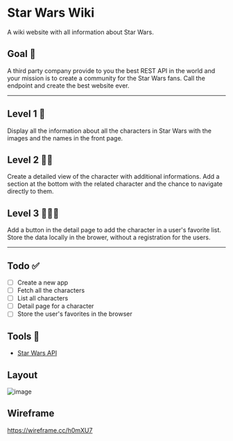 # Star Wars Wiki

A wiki website with all information about Star Wars.

## Goal 🚀
A third party company provide to you the best REST API in the world and your mission is to create a community for the Star Wars fans.
Call the endpoint and create the best website ever.

---

## Level 1 🦄
Display all the information about all the characters in Star Wars with the images and the names in the front page.

## Level 2 🦄🦄
Create a detailed view of the character with additional informations.
Add a section at the bottom with the related character and the chance to navigate directly to them.

## Level 3 🦄🦄🦄
Add a button in the detail page to add the character in a user's favorite list.
Store the data locally in the brower, without a registration for the users.

---

## Todo ✅
- [ ] Create a new app
- [ ] Fetch all the characters
- [ ] List all characters
- [ ] Detail page for a character
- [ ] Store the user's favorites in the browser

## Tools 🦾
- [Star Wars API](https://swapi.dev/)

## Layout 

![image](https://user-images.githubusercontent.com/2757486/163726351-bef802b6-b6c5-4697-9ad2-dd3d5c03da59.png)

## Wireframe
https://wireframe.cc/h0mXU7
